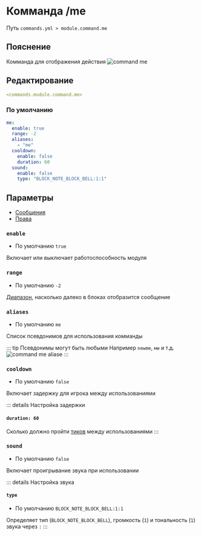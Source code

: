 # Комманда /me
Путь `commands.yml > module.command.me`

## Пояснение
Комманда для отображения действия
![command me](/commandme.png)

## Редактирование
```yaml
<commands.module.command.me>
```

### По умолчанию
```yaml
me:
  enable: true
  range: -2
  aliases:
    - "me"
  cooldown:
    enable: false
    duration: 60
  sound:
    enable: false
    type: "BLOCK_NOTE_BLOCK_BELL:1:1"
```

## Параметры

- [Сообщения](/ru/messages/ru_ru/module/command/me/)
- [Права](/ru/permissions/module/command/me/)

### `enable`
- По умолчанию `true`

Включает или выключает работоспособность модуля

### `range`
- По умолчанию `-2`

[Диапазон](#виды-диапазонов), насколько далеко в блоках отобразится сообщение

### `aliases`
- По умолчанию `me`

Список псевдонимов для использования комманды

::: tip Псевдонимы могут быть любыми
Например `newme`, `ми` и т.д.
![command me aliase](/commandmealiase.png)
:::

### `cooldown`
- По умолчанию `false`

Включает задержку для игрока между использованиями

::: details Настройка задержки
#### `duration: 60`

Сколько должно пройти [тиков](https://ru.minecraft.wiki/w/%D0%A2%D0%B0%D0%BA%D1%82) между использованиями
:::

### `sound`
- По умолчанию `false`

Включает проигрывание звука при использовании

::: details Настройка звука
#### `type`
- По умолчанию `BLOCK_NOTE_BLOCK_BELL:1:1`

Определяет тип (`BLOCK_NOTE_BLOCK_BELL`), громкость (`1`) и тональность (`1`) звука через `:`
:::

<!--@include: @/ru/parts/range.md-->